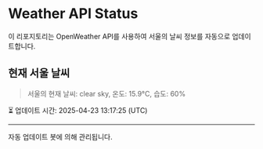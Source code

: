 
# Weather API Status

이 리포지토리는 OpenWeather API를 사용하여 서울의 날씨 정보를 자동으로 업데이트합니다.

## 현재 서울 날씨
> 서울의 현재 날씨: clear sky, 온도: 15.9°C, 습도: 60%

⏳ 업데이트 시간: 2025-04-23 13:17:25 (UTC)

---
자동 업데이트 봇에 의해 관리됩니다.

